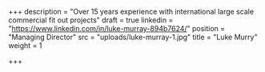 +++
description = "Over 15 years experience with international large scale commercial fit out projects"
draft = true
linkedin = "https://www.linkedin.com/in/luke-murray-894b7624/"
position = "Managing Director"
src = "uploads/luke-murray-1.jpg"
title = "Luke Murry"
weight = 1

+++
